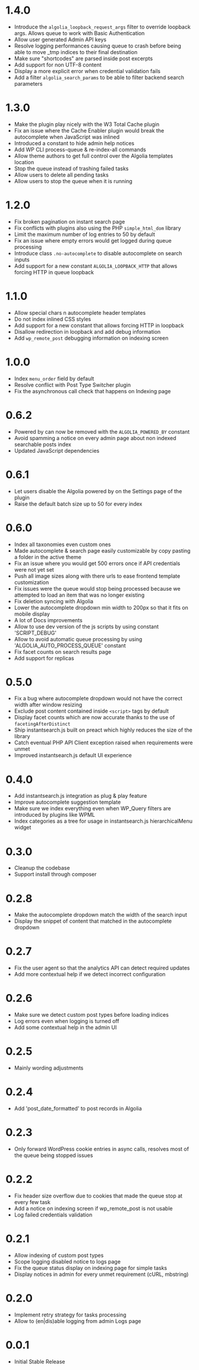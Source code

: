 # 1.4.0
- Introduce the `algolia_loopback_request_args` filter to override loopback args. Allows queue to work with Basic Authentication
- Allow user generated Admin API keys
- Resolve logging performances causing queue to crash before being able to move _tmp indices to their final destination
- Make sure "shortcodes" are parsed inside post excerpts
- Add support for non UTF-8 content
- Display a more explicit error when credential validation fails
- Add a filter `algolia_search_params` to be able to filter backend search parameters

# 1.3.0
- Make the plugin play nicely with the W3 Total Cache plugin
- Fix an issue where the Cache Enabler plugin would break the autocomplete when JavaScript was inlined
- Introduced a constant to hide admin help notices
- Add WP CLI process-queue & re-index-all commands
- Allow theme authors to get full control over the Algolia templates location
- Stop the queue instead of trashing failed tasks
- Allow users to delete all pending tasks
- Allow users to stop the queue when it is running

# 1.2.0
- Fix broken pagination on instant search page
- Fix conflicts with plugins also using the PHP `simple_html_dom` library
- Limit the maximum number of log entries to 50 by default
- Fix an issue where empty errors would get logged during queue processing
- Introduce class `.no-autocomplete` to disable autocomplete on search inputs
- Add support for a new constant `ALGOLIA_LOOPBACK_HTTP` that allows forcing HTTP in queue loopback

# 1.1.0
- Allow special chars n autocomplete header templates
- Do not index inlined CSS styles
- Add support for a new constant that allows forcing HTTP in loopback
- Disallow redirection in loopback and add debug information
- Add `wp_remote_post` debugging information on indexing screen

# 1.0.0
- Index `menu_order` field by default
- Resolve conflict with Post Type Switcher plugin
- Fix the asynchronous call check that happens on Indexing page

# 0.6.2
- Powered by can now be removed with the `ALGOLIA_POWERED_BY` constant
- Avoid spamming a notice on every admin page about non indexed searchable posts index
- Updated JavaScript dependencies

# 0.6.1
- Let users disable the Algolia powered by on the Settings page of the plugin
- Raise the default batch size up to 50 for every index

# 0.6.0
- Index all taxonomies even custom ones
- Made autocomplete & search page easily customizable by copy pasting a folder in the active theme
- Fix an issue where you would get 500 errors once if API credentials were not yet set
- Push all image sizes along with there urls to ease frontend template customization
- Fix issues were the queue would stop being processed because we attempted to load an item that was no longer existing
- Fix deletion syncing with Algolia
- Lower the autocomplete dropdown min width to 200px so that it fits on mobile display
- A lot of Docs improvements
- Allow to use dev version of the js scripts by using constant 'SCRIPT_DEBUG'
- Allow to avoid automatic queue processing by using 'ALGOLIA_AUTO_PROCESS_QUEUE' constant
- Fix facet counts on search results page
- Add support for replicas

# 0.5.0
- Fix a bug where autocomplete dropdown would not have the correct width after window resizing
- Exclude post content contained inside `<script>` tags by default
- Display facet counts which are now accurate thanks to the use of `facetingAfterDistinct`
- Ship instantsearch.js built on preact which highly reduces the size of the library
- Catch eventual PHP API Client exception raised when requirements were unmet
- Improved instantsearch.js default UI experience

# 0.4.0
- Add instantsearch.js integration as plug & play feature
- Improve autocomplete suggestion template
- Make sure we index everything even when WP_Query filters are introduced by plugins like WPML
- Index categories as a tree for usage in instantsearch.js hierarchicalMenu widget

# 0.3.0
- Cleanup the codebase
- Support install through composer

# 0.2.8
- Make the autocomplete dropdown match the width of the search input
- Display the snippet of content that matched in the autocomplete dropdown

# 0.2.7
- Fix the user agent so that the analytics API can detect required updates
- Add more contextual help if we detect incorrect configuration

# 0.2.6
- Make sure we detect custom post types before loading indices
- Log errors even when logging is turned off
- Add some contextual help in the admin UI

# 0.2.5
- Mainly wording adjustments

# 0.2.4
- Add 'post_date_formatted' to post records in Algolia

# 0.2.3
- Only forward WordPress cookie entries in async calls, resolves most of the queue being stopped issues

# 0.2.2
- Fix header size overflow due to cookies that made the queue stop at every few task
- Add a notice on indexing screen if wp_remote_post is not usable
- Log failed credentials validation

# 0.2.1
- Allow indexing of custom post types
- Scope logging disabled notice to logs page
- Fix the queue status display on indexing page for simple tasks
- Display notices in admin for every unmet requirement (cURL, mbstring)

# 0.2.0
- Implement retry strategy for tasks processing
- Allow to (en|dis)able logging from admin Logs page

# 0.0.1
- Initial Stable Release
